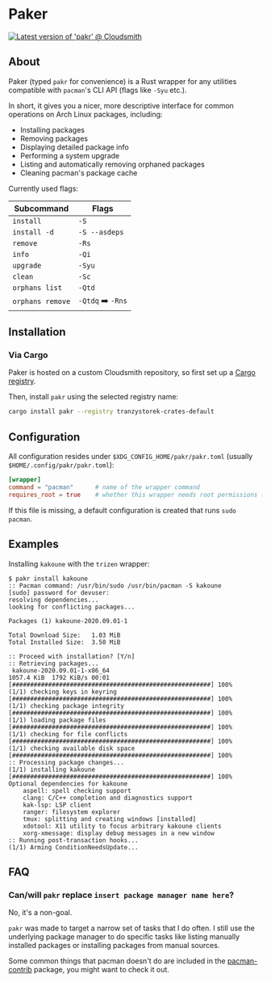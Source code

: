 # Paker

[![Latest version of 'pakr' @ Cloudsmith](https://api-prd.cloudsmith.io/v1/badges/version/tranzystorek-crates/default/cargo/pakr/latest/x/?render=true&show_latest=true)](https://cloudsmith.io/~tranzystorek-crates/repos/default/packages/detail/cargo/pakr/latest/)

## About

Paker (typed `pakr` for convenience) is a Rust wrapper for any utilities
compatible with `pacman`'s CLI API (flags like `-Syu` etc.).

In short, it gives you a nicer, more descriptive interface for common
operations on Arch Linux packages, including:

- Installing packages
- Removing packages
- Displaying detailed package info
- Performing a system upgrade
- Listing and automatically removing orphaned packages
- Cleaning pacman's package cache

Currently used flags:

| Subcommand       | Flags                        |
| ---------------- | ---------------------------- |
| `install`        | `-S`                         |
| `install -d`     | `-S --asdeps`                |
| `remove`         | `-Rs`                        |
| `info`           | `-Qi`                        |
| `upgrade`        | `-Syu`                       |
| `clean`          | `-Sc`                        |
| `orphans list`   | `-Qtd`                       |
| `orphans remove` | `-Qtdq` :arrow_right: `-Rns` |

## Installation

### Via Cargo

Paker is hosted on a custom Cloudsmith repository, so first set up a
[Cargo registry](https://cloudsmith.io/~tranzystorek-crates/repos/default/setup/#formats-cargo).

Then, install `pakr` using the selected registry name:

```sh
cargo install pakr --registry tranzystorek-crates-default
```

## Configuration

All configuration resides under `$XDG_CONFIG_HOME/pakr/pakr.toml` (usually `$HOME/.config/pakr/pakr.toml`):

```toml
[wrapper]
command = "pacman"      # name of the wrapper command
requires_root = true    # whether this wrapper needs root permissions (granted via sudo)
```

If this file is missing, a default configuration is created that runs `sudo pacman`.

## Examples

Installing `kakoune` with the `trizen` wrapper:

```console
$ pakr install kakoune
:: Pacman command: /usr/bin/sudo /usr/bin/pacman -S kakoune
[sudo] password for devuser:
resolving dependencies...
looking for conflicting packages...

Packages (1) kakoune-2020.09.01-1

Total Download Size:   1.03 MiB
Total Installed Size:  3.50 MiB

:: Proceed with installation? [Y/n]
:: Retrieving packages...
 kakoune-2020.09.01-1-x86_64                                     1057.4 KiB  1792 KiB/s 00:01 [#######################################################] 100%
(1/1) checking keys in keyring                                                                [#######################################################] 100%
(1/1) checking package integrity                                                              [#######################################################] 100%
(1/1) loading package files                                                                   [#######################################################] 100%
(1/1) checking for file conflicts                                                             [#######################################################] 100%
(1/1) checking available disk space                                                           [#######################################################] 100%
:: Processing package changes...
(1/1) installing kakoune                                                                      [#######################################################] 100%
Optional dependencies for kakoune
    aspell: spell checking support
    clang: C/C++ completion and diagnostics support
    kak-lsp: LSP client
    ranger: filesystem explorer
    tmux: splitting and creating windows [installed]
    xdotool: X11 utility to focus arbitrary kakoune clients
    xorg-xmessage: display debug messages in a new window
:: Running post-transaction hooks...
(1/1) Arming ConditionNeedsUpdate...
```

## FAQ

### Can/will `pakr` replace `insert package manager name here`?

No, it's a non-goal.

`pakr` was made to target a narrow set of tasks that I do often.
I still use the underlying package manager to do specific tasks
like listing manually installed packages or installing packages from manual sources.

Some common things that pacman doesn't do are included
in the [pacman-contrib](https://git.archlinux.org/pacman-contrib.git/about/) package,
you might want to check it out.
